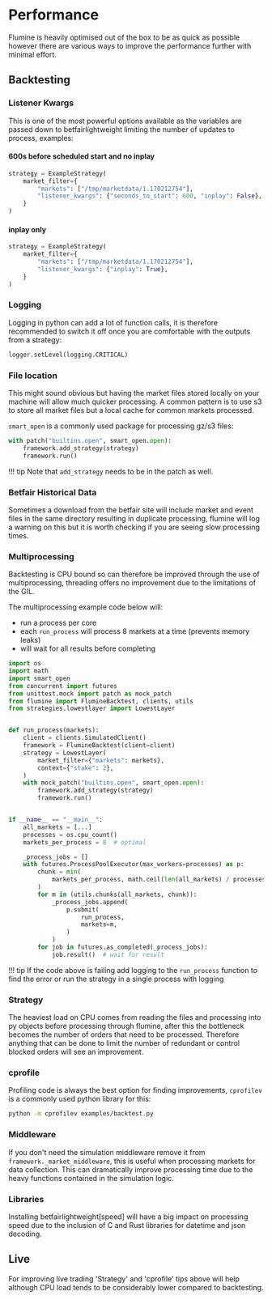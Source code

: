 # Performance

Flumine is heavily optimised out of the box to be as quick as possible however there are various ways to improve the performance further with minimal effort.

## Backtesting

### Listener Kwargs

This is one of the most powerful options available as the variables are passed down to betfairlightweight limiting the number of updates to process, examples:

#### 600s before scheduled start and no inplay

```python
strategy = ExampleStrategy(
    market_filter={
        "markets": ["/tmp/marketdata/1.170212754"],
        "listener_kwargs": {"seconds_to_start": 600, "inplay": False},
    }
)
```

#### inplay only

```python
strategy = ExampleStrategy(
    market_filter={
        "markets": ["/tmp/marketdata/1.170212754"],
        "listener_kwargs": {"inplay": True},
    }
)
```

### Logging

Logging in python can add a lot of function calls, it is therefore recommended to switch it off once you are comfortable with the outputs from a strategy:

```python
logger.setLevel(logging.CRITICAL)
```

### File location

This might sound obvious but having the market files stored locally on your machine will allow much quicker processing. A common pattern is to use s3 to store all market files but a local cache for common markets processed.

`smart_open` is a commonly used package for processing gz/s3 files:

```python
with patch("builtins.open", smart_open.open):
    framework.add_strategy(strategy)
    framework.run()
```

!!! tip
    Note that `add_strategy` needs to be in the patch as well.


### Betfair Historical Data

Sometimes a download from the betfair site will include market and event files in the same directory resulting in duplicate processing, flumine will log a warning on this but it is worth checking if you are seeing slow processing times.

### Multiprocessing

Backtesting is CPU bound so can therefore be improved through the use of multiprocessing, threading offers no improvement due to the limitations of the GIL.

The multiprocessing example code below will:

- run a process per core
- each `run_process` will process 8 markets at a time (prevents memory leaks)
- will wait for all results before completing

```python
import os
import math
import smart_open
from concurrent import futures
from unittest.mock import patch as mock_patch
from flumine import FlumineBacktest, clients, utils
from strategies.lowestlayer import LowestLayer


def run_process(markets):
    client = clients.SimulatedClient()
    framework = FlumineBacktest(client=client)
    strategy = LowestLayer(
        market_filter={"markets": markets},
        context={"stake": 2},
    )
    with mock_patch("builtins.open", smart_open.open):
        framework.add_strategy(strategy)
        framework.run()


if __name__ == "__main__":
    all_markets = [...]
    processes = os.cpu_count()
    markets_per_process = 8  # optimal

    _process_jobs = []
    with futures.ProcessPoolExecutor(max_workers=processes) as p:
        chunk = min(
            markets_per_process, math.ceil(len(all_markets) / processes)
        )
        for m in (utils.chunks(all_markets, chunk)):
            _process_jobs.append(
                p.submit(
                    run_process,
                    markets=m,
                )
            )
        for job in futures.as_completed(_process_jobs):
            job.result()  # wait for result
```

!!! tip
    If the code above is failing add logging to the `run_process` function to find the error or run the strategy in a single process with logging

### Strategy

The heaviest load on CPU comes from reading the files and processing into py objects before processing through flumine, after this the bottleneck becomes the number of orders that need to be processed. Therefore anything that can be done to limit the number of redundant or control blocked orders will see an improvement.

### cprofile

Profiling code is always the best option for finding improvements, `cprofilev` is a commonly used python library for this:

```bash
python -m cprofilev examples/backtest.py
```

### Middleware

If you don't need the simulation middleware remove it from `framework._market_middleware`, this is useful when processing markets for data collection. This can dramatically improve processing time due to the heavy functions contained in the simulation logic.

### Libraries

Installing betfairlightweight[speed] will have a big impact on processing speed due to the inclusion of C and Rust libraries for datetime and json decoding.

## Live

For improving live trading 'Strategy' and 'cprofile' tips above will help although CPU load tends to be considerably lower compared to backtesting.
